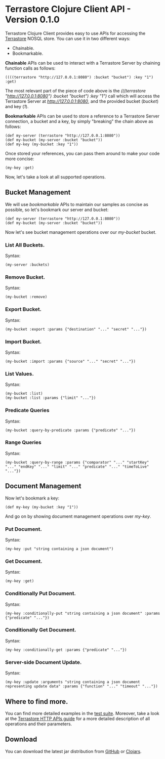 # Terrastore Clojure Client API - Version 0.1.0

Terrastore Clojure Client provides easy to use APIs for accessing the [Terrastore](http://code.google.com/p/terrastore/) NOSQL store.
You can use it in two different ways:

* Chainable.
* Bookmarkable.

**Chainable** APIs can be used to interact with a Terrastore Server by chaining function calls as follows:

    ((((terrastore "http://127.0.0.1:8080") :bucket "bucket") :key "1") :get)

The most relevant part of the piece of code above is the _(((terrastore "http://127.0.0.1:8080") :bucket "bucket") :key "1")_ call which will access the Terrastore Server at _http://127.0.0.1:8080_, and the provided bucket (_bucket_) and key (_1_).

**Bookmarkable** APIs can be used to store a reference to a Terrastore Server connection, a bucket and a key, by simply "breaking" the chain above as follows:

    (def my-server (terrastore "http://127.0.0.1:8080"))
    (def my-bucket (my-server :bucket "bucket"))
    (def my-key (my-bucket :key "1"))

Once stored your references, you can pass them around to make your code more concise:

    (my-key :get)

Now, let's take a look at all supported operations.

## Bucket Management

We will use _bookmarkable_ APIs to maintain our samples as concise as possible, so let's bookmark our server and bucket:

    (def my-server (terrastore "http://127.0.0.1:8080"))
    (def my-bucket (my-server :bucket "bucket"))

Now let's see bucket management operations over our _my-bucket_ bucket.

### List All Buckets.

Syntax:

    (my-server :buckets)

### Remove Bucket.

Syntax:

    (my-bucket :remove)

### Export Bucket.

Syntax:

    (my-bucket :export :params {"destination" "..." "secret" "..."})

### Import Bucket.

Syntax:

    (my-bucket :import :params {"source" "..." "secret" "..."})

### List Values.

Syntax:

    (my-bucket :list)
    (my-bucket :list :params {"limit" "..."})

### Predicate Queries

Syntax:

    (my-bucket :query-by-predicate :params {"predicate" "..."})

### Range Queries

Syntax:

    (my-bucket :query-by-range :params {"comparator" "..." "startKey" "..." "endKey" "..." "limit" "..." "predicate" "..." "timeToLive" "..."})

## Document Management

Now let's bookmark a key:

    (def my-key (my-bucket :key "1"))

And go on by showing document management operations over _my-key_.

### Put Document.

Syntax:

    (my-key :put "string containing a json document")

### Get Document.

Syntax:

    (my-key :get)

### Conditionally Put Document.

Syntax:

    (my-key :conditionally-put "string containing a json document" :params {"predicate" "..."})

### Conditionally Get Document.

Syntax:

    (my-key :conditionally-get :params {"predicate" "..."})

### Server-side Document Update.

Syntax:

    (my-key :update :arguments "string containing a json document representing update data" :params {"function" "..." "timeout" "..."})

## Where to find more.

You can find more detailed examples in the [test suite](http://github.com/sbtourist/terrastore-cloj/blob/master/test/terrastore/test.clj).
Moreover, take a look at the [Terrastore HTTP APIs guide](http://code.google.com/p/terrastore/wiki/HTTP_Client_API) for a more detailed description of all operations and their parameters. 

## Download

You can download the latest jar distribution from [GitHub](http://github.com/sbtourist/terrastore-cloj/downloads) or [Clojars](http://clojars.org/terrastore-cloj).